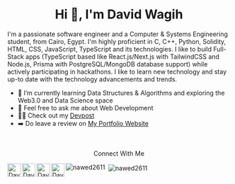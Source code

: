 <h1 align="center">Hi 👋, I'm David Wagih</h1>

I'm a passionate software engineer and a Computer & Systems Engineering student, from Cairo, Egypt. I'm highly proficient in C, C++, Python, Solidity, HTML, CSS, JavaScript, TypeScript and its technologies. I like to build Full-Stack apps (TypeScript based like React.js/Next.js with TailwindCSS and Node.js, Prisma with PostgreSQL/MongoDB database support) while actively participating in hackathons. I like to learn new technology and stay up-to date with the technology advancements and trends.

- 📖 I’m currently learning Data Structures & Algorithms and exploring the Web3.0 and Data Science space
- 💭 Feel free to ask me about Web Development
- 🧑‍💻 Check out my [Devpost](https://devpost.com/david-wagih)
- ➡️ Do leave a review on [My Portfolio Website](https://david-wagih.vercel.app/)

<br/>

<div align="center">
<p>
  Connect With Me
</p>

<a href="https://www.linkedin.com/in/david-wagih/"><img align="left" alt="David's LinkdeIN" width="30px" src="https://user-images.githubusercontent.com/76125650/140648921-7692f46e-76c4-47f6-8c1f-383841428bbe.png" draggable="false" /></a>

  <a href="https://www.facebook.com/david.wagieh/">
  <img align="left" alt="David's Facebook" width="30px" src="https://user-images.githubusercontent.com/76125650/139602215-302fea84-764a-45f9-8ca2-d623ede28c3c.png" draggable="false" />
</a>

  <a href="https://github.com/david-wagih">
  <img align="left" alt="David's github" width="30px" src="https://user-images.githubusercontent.com/76125650/139602266-044d30d7-1ad5-4b59-a0db-bf0777dd8b7a.png" draggable="false" />
</a>

<a href="mailto:davidwagih62@gmail.com">
  <img align="left" alt="David's gmail" width="30px" src="https://user-images.githubusercontent.com/76125650/141382583-1354ab1c-10a7-4605-a255-412ee57d2ad7.png" draggable="false" />
</a>
</div>

<div>
    <p><img align="left" src="https://github-readme-stats.vercel.app/api/top-langs?username=david-wagih&theme=github_dark" alt="nawed2611" /></p>

<p>&nbsp;<img align="center" src="https://github-readme-stats.vercel.app/api?username=david-wagih&theme=github_dark&show_icons=true&count-private=true" alt="nawed2611" /></p>
</div>
